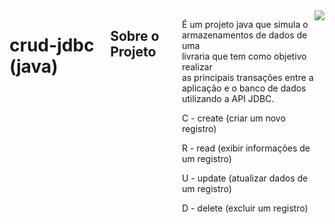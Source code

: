 <div style="display: flex">
    
# crud-jdbc (java)
## Sobre o Projeto
<div style="display: flex">
    <div>
        <p>
            É um projeto java que simula o<br> armazenamentos de dados de uma<br> livraria que tem como objetivo realizar<br> as  principais transações entre a<br>                 aplicação e o banco de dados<br> utilizando a API JDBC.
        </p>
        <p>C - create (criar um novo registro)</p>
        <p>R - read (exibir informações de um registro)</p>
        <p>U - update (atualizar dados de um registro)</p>
        <p>D - delete (excluir um registro)</p>
    </div>

</div>  
<img src="https://user-images.githubusercontent.com/114026410/211673822-079c33f8-3144-422c-815a-3ed3d3c46d67.gif">

</div>

